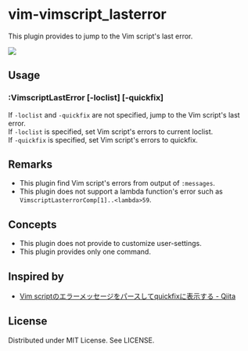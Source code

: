 
# vim-vimscript\_lasterror

This plugin provides to jump to the Vim script's last error.

![](https://raw.githubusercontent.com/rbtnn/vim-vimscript_lasterror/master/vimscript_lasterror.gif)

## Usage

### :VimscriptLastError [-loclist] [-quickfix]
If `-loclist` and `-quickfix` are not specified, jump to the Vim script's last error.  
If `-loclist` is specified, set Vim script's errors to current loclist.  
If `-quickfix` is specified, set Vim script's errors to quickfix.  

## Remarks

* This plugin find Vim script's errors from output of `:messages`.
* This plugin does not support a lambda function's error such as `VimscriptLasterrorComp[1]..<lambda>59`.

## Concepts

* This plugin does not provide to customize user-settings.
* This plugin provides only one command.

## Inspired by

* [Vim scriptのエラーメッセージをパースしてquickfixに表示する - Qiita](https://qiita.com/tmsanrinsha/items/0787352360997c387e84)

## License

Distributed under MIT License. See LICENSE.
